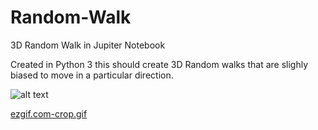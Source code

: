 # Random-Walk
3D Random Walk in Jupiter Notebook

Created in Python 3 this should create 3D Random walks that are slighly biased to move in a particular direction. 

![alt text](https://raw.githubusercontent.com/edpeake/Random-Walk/master/path/to/img.png)

<a class="js-navigation-open" title="ezgif.com-crop.gif" id="6c62e8140a2a716f82810f7236f71e76-e13147431d56155d30294442b05f16d6ecf3266b" href="/edpeake/Random-Walk/blob/master/ezgif.com-crop.gif">ezgif.com-crop.gif</a>
